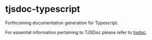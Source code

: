 # tjsdoc-typescript
Forthcoming documentation generation for Typescript.

For essential information pertaining to TJSDoc please refer to [tjsdoc](https://github.com/typhonjs-node-tjsdoc/tjsdoc).
